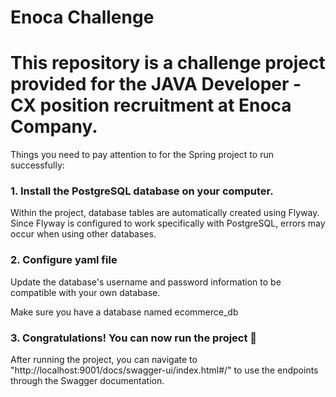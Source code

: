 # Enoca Challenge

<h1>
This repository is a challenge project provided for the JAVA Developer - CX position recruitment at Enoca Company.</h1>

<p>Things you need to pay attention to for the Spring project to run successfully:</p>

<h3>1. Install the PostgreSQL database on your computer.</h3>

<p>Within the project, database tables are automatically created using Flyway. Since Flyway is configured to work specifically with PostgreSQL, errors may occur when using other databases.</p>

<h3>2. Configure yaml file</h3>

<p>Update the database's username and password information to be compatible with your own database.</p>
<p>Make sure you have a database named ecommerce_db</p>

<h3>3. Congratulations! You can now run the project 🎉</h3>

<p>After running the project, you can navigate to "http://localhost:9001/docs/swagger-ui/index.html#/" to use the endpoints through the Swagger documentation.</p>
